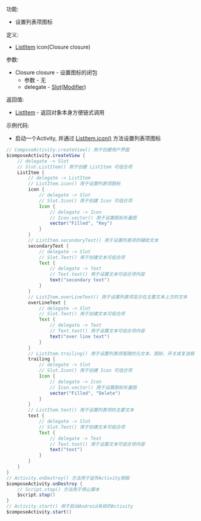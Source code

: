 功能:

+ 设置列表项图标

定义:

+ [ListItem](/API/UI/Compose/Widget/ListItem/README.md) icon(Closure closure)

参数:

+ Closure closure - 设置图标的闭包
    + 参数 - 无
    + delegate -
      [Slot](/API/UI/Compose/Slot/Slot/README.md)([Modifier](/API/UI/Compose/Modifier/Modifier/README.md))

返回值:

+ [ListItem](/API/UI/Compose/Widget/ListItem/README.md) - 返回对象本身方便链式调用

示例代码:

+ 启动一个Activity, 并通过 [ListItem.icon()](/API/UI/Compose/Widget/ListItem/README.md?id=icon) 方法设置列表项图标

```groovy
// ComposeActivity.createView() 用于创建用户界面
$composeActivity.createView {
    // delegate -> Slot
    // Slot.ListItem() 用于创建 ListItem 可组合项
    ListItem {
        // delegate -> ListItem
        // ListItem.icon() 用于设置列表项图标
        icon {
            // delegate -> Slot
            // Slot.Icon() 用于创建 Icon 可组合项
            Icon {
                // delegate -> Icon
                // Icon.vector() 用于设置图标矢量图
                vector("Filled", "Key")
            }
        }
        // ListItem.secondaryText() 用于设置列表项的辅助文本
        secondaryText {
            // delegate -> Slot
            // Slot.Text() 用于创建文本可组合项
            Text {
                // delegate -> Text
                // Text.text() 用于设置文本可组合项内容
                text("secondary text")
            }
        }
        // ListItem.overLineText() 用于设置列表项显示在主要文本上方的文本
        overLineText {
            // delegate -> Slot
            // Slot.Text() 用于创建文本可组合项
            Text {
                // delegate -> Text
                // Text.text() 用于设置文本可组合项内容
                text("over line text")
            }
        }
        // ListItem.trailing() 用于设置列表项尾随的元文本、图标、开关或复选框
        trailing {
            // delegate -> Slot
            // Slot.Icon() 用于创建 Icon 可组合项
            Icon {
                // delegate -> Icon
                // Icon.vector() 用于设置图标矢量图
                vector("Filled", "Delete")
            }
        }
        // ListItem.text() 用于设置列表项的主要文本
        text {
            // delegate -> Slot
            // Slot.Text() 用于创建文本可组合项
            Text {
                // delegate -> Text
                // Text.text() 用于设置文本可组合项内容
                text("text")
            }
        }
    }
}
// Activity.onDestroy() 方法用于监听Activity销毁
$composeActivity.onDestroy {
    // Script.stop() 方法用于停止脚本
    $script.stop()
}
// Activity.start() 用于启动Android系统的Activity
$composeActivity.start()
```